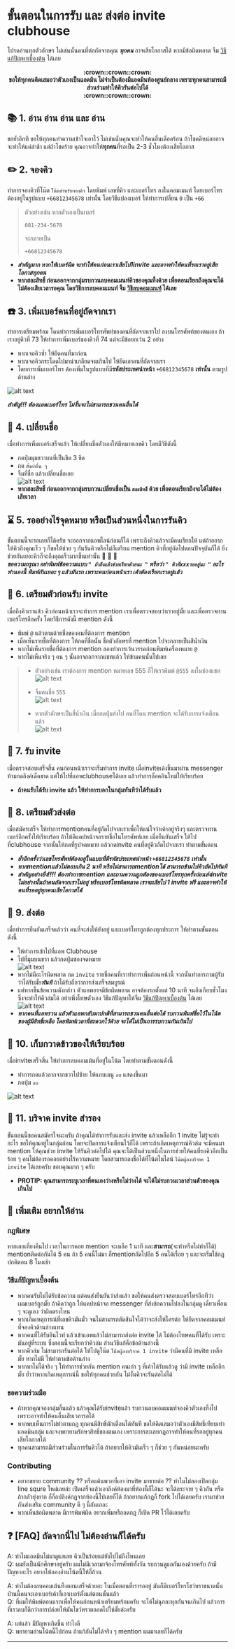 # ขั้นตอนในการรับ และ ส่งต่อ invite clubhouse

โปรดอ่านทุกตัวอักษร ไม่เช่นนั้นคนที่ต่อถัดจากคุณ ***ทุกคน*** อาจเสียโอกาสได้ หากมีข้อผิดพลาด จิ้ม [วิธีแก้ปัญหาเบื้องต้น](#วิธีแก้ปัญหาเบื้องต้น) ได้เลย

<p align="center">
   <b>
      :crown::crown::crown:<br/>
      ขอให้ทุกคนคิดเสมอว่าตัวเองเป็นแอดมิน ไม่จำเป็นต้องมีแอดมินห้องศูนย์กลาง เพราะทุกคนสามารถมีส่วนร่วมทำให้คิวรันต่อไปได้<br/>
      :crown::crown::crown:
   </b>
</p>

## :books: 1. อ่าน อ่าน อ่าน และ อ่าน
ขอย้ำอีกที ขอให้ทุกคนทำความเข้าใจเอาไว้ ไม่เช่นนั่นคุณจะทำให้คนอื่นเดือดร้อน ถ้าโชคดีหน่อยอาจจะทำให้แค่ล่าช้า แต่ถ้าโชคร้าย คุณอาจทำให้**ทุกคน**ที่รอเป็น 2-3 ชั่วโมงต้องเสียโอกาส

## :pencil2: 2. จองคิว
ทำการจองคิวที่โน๊ต  ```โน้ตสำหรับจองคิว```  โดยพิมพ์ เลขที่คิว และเบอร์โทร ลงในคอมเมนท์
โดยเบอร์โทรต้องอยู่ในรูปแบบ  ```+66812345678```  เท่านั้น โดยวิธีแปลงเบอร์ ให้ทำการเปลี่ยน  ```0```  เป็น  ```+66```
>
>ตัวอย่างเช่น หากตัวเองเป็นเบอร์ 
>
>```
>081-234-5678
>``` 
>จะกลายเป็น 
>```
>+66812345678
>```

+ ***สำคัญมาก หากให้เบอร์ผิด จะทำให้คนก่อนเราเสียไป1invite และอาจทำให้คนที่รอเราอยู่เสียโอกาสทุกคน***
+ **หากสละสิทธิ์ ก่อนออกจากกลุ่มรบกวนลบคอมเมนท์คิวของคุณทิ้งด้วย เพื่อตอนเรียกถึงคุณจะได้ไม่ต้องเสียเวลารอคุณ โดยวิธีการลบคอมเมนท์ จิ้ม [วิธีลบคอมเมนท์](#construction10-เก็บกวาดข้าวของให้เรียบร้อย) ได้เลย**<br/>


## :phone: 3. เพิ่มเบอร์คนที่อยู่ถัดจากเรา
ทำการเตรียมพร้อม โดนทำการเพิ่มเบอร์โทรศัพท์ของคนที่ถัดจากเราไป ลงบนโทรศัพท์ของตนเอง ถ้าเราอยู่คิวที่ 73 ให้ทำการเพิ่มเบอร์ของคิวที่ 74 แต่จะมีข้อยกเว้น 2 อย่าง

+ หากเจอคิวซ้ำ ให้ยึดคนที่มาก่อน
+ หากเจอคิวกระโดดไปมาน่าเกลียดจนเกินไป ให้ยึดเอาคนที่ถัดจากเรา
+ โดยการเพิ่มเบอร์โทร ต้องเพิ่มในรูปแบบที่มี**รหัสประเทศนำหน้า** ```+66812345678``` **เท่านั้น** ตามรูปด้านล่าง

![alt text](https://github.com/linesquareToClubhouse/clubHouseInviteRules/blob/main/images/addContact.jpg "add contact")

***สำคัญ!!! ต้องแอดเบอร์โทร ไม่งั้นจะไม่สามารถชวนคนอื่นได้***

## :pencil: 4. เปลี่ยนชื่อ
เมื่อทำการเพิ่มเบอร์เสร็จแล้ว ให้เปลี่ยนชื่อตัวเองให้มีหมายเลขคิว โดยมีวิธีดังนี้
+ กดปุ่มมุมขวาบนที่เป็นขีด 3 ขีด
+ กด ```ตั้งค่าอื่น ๆ```
+ จิ้มที่ชื่อ แล้วเปลี่ยนชื่อเลย<br/>
![alt text](https://github.com/linesquareToClubhouse/clubHouseInviteRules/blob/main/images/editName.jpg "edit name")
+ **หากสละสิทธิ์ ก่อนออกจากกลุ่มรบกวนเปลี่ยนชื่อเป็น ```สละสิทธิิ์``` ด้วย เพื่อตอนเรียกถึงจะได้ไม่ต้องเสียเวลา**

## :hourglass: 5. รออย่างไร้จุดหมาย หรือเป็นส่วนหนึ่งในการรันคิว
ขั้นตอนนี้จะรอเลยก็ได้ครับ จะออกจากแอพไลน์ก่อนก็ได้ เพราะถึงคิวแล้วจะมีคนเรียกให้ แต่ถ้าอยากให้คิวถึงคุณเร็ว ๆ ก็ขอให้ช่วย ๆ กันรันคิวหรือไม่ก็เตรียม mention คิวที่อยู่ถัดไปตอนปัจจุบันก็ได้ ยิ่งช่วยกันเยอะคิวก็จะถึงคุณเร็วมากขึ้นเท่านั้น :1st_place_medal:	:1st_place_medal:	:1st_place_medal:	<br/>
***ขอความกรุณา อย่าพิมพ์ข้อความแบบ  ```" ถ้าถึงแล้วช่วยเรียกด้วยนะ "```  หรือว่า  ```" คิวที่xxxรออยู่นะ "```  อะไรทำนองนี้ พิมพ์กันเยอะ ๆ แล้วมันรก  เพราะคนก่อนหน้าเรา เค้าต้องเรียกเราอยู่แล้ว***

## :panda_face:	6. เตรียมตัวก่อนรับ invite
เมื่อถึงคิวเราแล้ว คิวก่อนหน้าเราจะทำการ mention เราเพื่อตรวจสอบว่าเราอยู่มั้ย และเพี่อตรวจทานเบอร์โทรอีกครั้ง โดยวิธีการดังนี้ mention ดังนี้
+ พิมพ์ ```@``` แล้วตามด้วยชื่อของคนที่ต้องการ mention
+ เมื่อเห็นรายชื้อที่ต้องการ ให้กดที่ชื่อนั้น ชื่อตัวอักษรที่ mention ไปจะกลายเป็นสีน้ำเงิน
+ หากไม่เห็นรายชื่อที่ต้องการ mention ลองทำการเว้นวรรคก่อนพิมพ์เครื่องหมาย ```@```
+ หากไม่เห็นจริง ๆ คน ๆ นั้นอาจออกจากแชทแล้ว ให้ข้ามคนนั้นไปเลย

> + ตัวอย่างเช่น เราต้องการ mention หมายเลข 555 ก็ให้เราพิมพ์ ```@555``` ลงในช่องแชท <br/>
> ![alt text](https://github.com/LSTCH/clubHouseInviteRules/blob/main/images/mentionOther01.jpg "mention other 01")<br/>
> 
> + จิ้มคนชื่อ ```555``` <br/>
> ![alt text](https://github.com/LSTCH/clubHouseInviteRules/blob/main/images/mentionOther02.jpg "mention other 02")<br/>
> 
> + หากตัวอักษรเป็นสี่น้ำเงิน เมื่อกดปุ่มส่งไป คนที่โดน mention จะได้รับการแจ้งเตือนแล้ว <br/>
> ![alt text](https://github.com/LSTCH/clubHouseInviteRules/blob/main/images/mentionOther03.jpg "mention other 03")<br/>


## :gift:	7. รับ invite
เมื่อตรวจสอบเสร็จสิ้น คนก่อนหน้าเราจะเริ่มทำการ invite เมื่อinviteเด้งขึ้นมาผ่าน messenger ห้ามกดลิงค์เด็ดขาด แต่ให้ไปที่แอพclubhouseได้เลย แล้วทำการล็อคอินใหม่ให้เรียบร้อย
+ **ถ้าคนรับได้รับ invite แล้ว ให้ทำการบอกในกลุ่มทันทีว่าได้รับแล้ว**

## :walking: 8. เตรียมตัวส่งต่อ
เมื่อสมัครเสร็จ ให้ทำการmentionคนที่อยู่ถัดไปจากเราเพื่อให้แน่ใจว่าเค้าอยู่จริงๆ และตรวจทานเบอร์อีกครั้งให้เรียบร้อย ถ้าให้ดีแคปหน้าจอรายชื่อในโทรศัพท์เลย เมื่อยืนยันเสร็จ ให้ไปที่clubhouse จากนั้นให้กดที่รูปจดหมาย แล้วกดinvite คนที่อยู่คิวถัดไปจากเรา ทำตามขั้นตอน

+ ***ย้ำอีกครั้งว่าเลขโทรศัพท์ต้องอยู่ในแบบที่มีรหัสประเทศนำหน้า ```+66812345678``` เท่านั้น***
+ ***หากmentionแล้วไม่ตอบเกิน 2 นาที หรือไม่สามารถmentionได้ สามารถข้ามไปคิวถัดไปทันที***
+ ***สำคัญอย่างยิ่ง!!!! ต้องทำการmention และถามความถูกต้องของเบอร์โทรทุกครั้งก่อนส่งinvite ไม่อย่างนั้นถ้าคนถัดจากเราไม่อยู่ หรือเบอร์โทรผิดพลาด เราจะเสียไป 1 invite ฟรี และอาจทำให้คนที่รออยู่ทุกคนเสียโอกาสได้***

## :runner: 9. ส่งต่อ
เมื่อทำการยืนยันเสร็จแล้วว่า คนที่จะส่งให้ยังอยู่ และเบอร์โทรถูกต้องทุกประการ ให้ทำตามขั้นตอนดังนี้
+ ให้ทำการเข้าไปที่แอพ Clubhouse
+ ไปที่มุมบนขวา แล้วกดปุ่มซองจดหมาย<br/>
![alt text](https://github.com/linesquareToClubhouse/clubHouseInviteRules/blob/main/images/invitePeople.jpg "invite people")<br/>
+ หากไม่มีอะไรผิดพลาด กด ```invite``` รายชื่อคนที่เราทำการเพิ่มก่อนหน้านี้ จากนั้นทำการถามผู้รับว่าได้รับมั้ย***ทันที***  ถ้าได้รับถือว่าการส่งเสร็จสมบูรณ์
+ แต่หากขึ้นข้อความดังกล่าว ตัวแอพอาจมีข้อผิดพลาด อาจต้องรอตั้งแต่ 10 นาที จนถึงเกือบชั่วโมงซึ่งจะทำให้คิวล่มได้ อย่าเพิ่งโทษตัวเอง วิธีแก้ปัญหาให้จิ้ม [วิธีแก้ปัญหาเบื้องต้น](#วิธีแก้ปัญหาเบื้องต้น) ได้เลย<br/>
![alt text](https://github.com/linesquareToClubhouse/clubHouseInviteRules/blob/main/images/brokenInvitation.jpg "broken invitation")<br/>
+ ***หากคนที่แอพรวน แล้วตัวแอพกลับมาปกติที่สามารถชวนคนอื่นต่อได้ รบกวนพิมพ์ชื่อไว้ในโน้ตของผู้มีสิทธิ์เหลือ โดยพิมพ์เวลาที่สะดวกไว้ด้วย จะได้ไม่เป็นการรบกวนกันเกินไป***



## :construction:	10. เก็บกวาดข้าวของให้เรียบร้อย
เมื่อinviteเสร็จสิ้น ให้ทำการลบคอมเม้นที่อยู๋ในโน้ต โดยทำตามขั้นตอนดังนี้
+ ทำการกดแล้วลากจากขวาไปซ้าย ให้แถบเมนู ```ลบ``` แสดงขึ้นมา
+ กดปุ่ม ```ลบ```<br/>

![alt text](https://github.com/linesquareToClubhouse/clubHouseInviteRules/blob/main/images/deleteComment.jpg "delete comment")<br/>

## :superhero: 11. บริจาค invite สำรอง
ขั้นตอนนี้ขอคนสมัครใจนะครับ ถ้าคุณได้ทำการรับและส่ง invite แล้วเหลืออีก 1 invite ไม่รู้จะทำอะไร ขอให้คุณอยู่ในกลุ่มก่อน โดยจะปิดการแจ้งเตือนไว้ก็ได้ เพราะถ้าเกิดเหตุการณ์คิวล่ม จะมีคนมา mention ให้คุณช่วย invite ให้รันคิวต่อไปได้ คุณจะได้เป็นส่วนหนึ่งในการช่วยให้คนที่รอคิวอีกเป็นร้อย ๆ คนไม่ต้องรอคอยอย่างไร้ความหมาย โดยสามารถลงชื่อได้ที่โน้ตในไลน์ ```โน๊ตผู้ลงบริจาค 1 invite``` ได้เลยครับ ขอบคุณมาก ๆ ครับ
+ **PROTIP: คุณสามารถระบุเวลาที่ตนเองว่างหรือไม่ว่างได้ จะได้ไม่รบกวนเวลาส่วนตัวของคุณเกินไป**

## :unicorn: เพิ่มเติม อยากให้อ่าน

### กฎพิเศษ
หากเลยเที่ยงคืนไป เวลาในการคอย mention จะเหลือ 1 นาที และ**สามารถ**(จะทำหรือไม่ทำก็ได้) mentionติดต่อกันได้ 5 คน ถ้า 5 คนนี้ไม่มา ก็mentionถัดไปอีก 5 คนได้เรื่อย ๆ และจะเริ่มใช้กฎปกติตอน 8 โมงเช้า

### วิธีแก้ปัญหาเบื้องต้น
+ หากคนรับไม่ได้รับข้อความ แต่คนส่งยืนยันว่าส่งแล้ว ขอให้คนส่งตรวจสอบเบอร์โทรอีกทีว่าเมมเบอร์ถูกมั้ย ถ้าคิดว่าถูก ให้แคปหน้าจอ messenger ที่ส่งข้อความไปลงในกลุ่มดู เดี๋ยวเพื่อน ๆ จะดูเอง ว่าผิดตรงไหน
+ หากเกิดเหตุการณ์ที่เลขคิวมันมั่ว จนไม่สามารถตัดสินใจได้ว่าจะส่งให้ใครต่อ ให้ยึดจากคอมเมนท์ที่จองคิวด้านล่างแทน
+ หากคนที่ได้รับอินไวท์ แล้วเข้าแอพแล้วไม่สามารถส่งต่อ invite ได้ ไม่ต้องโทษคนที่ได้รับ เพราะมันอยู่ที่ระบบ ซึ่งตอนนี้จะเรียกว่าคิวล่ม ส่วนวิธีแก้คือข้อด้านล่างนี้
+ หากคิวล่ม ไม่สามารถรันต่อได้ ให้ไปดูใน๊ต  ``` โน๊ตผู้ลงบริจาค 1 invite ```  ว่ามีคนที่มี invite เหลือมั้ย หากไม่มี ให้ทำตามข้อด้านล่าง
+ หากหาไม่ได้จริง ๆ ให้ทำการช่วยกัน mention คนเก่า ๆ ที่เค้าได้รับแล้วดู ว่ามี invite เหลืออีกมั้ย ย้ำว่าหากเกิดเหตุการณ์นี้ ขอให้ทุกคนช่วยกัน ไม่งั้นคิวจะรันต่อไม่ได้

### ขอความร่วมมือ
+ ถ้าหากคุณจองกลุ่มอื่นแล้ว แล้วคุณได้รับinviteแล้ว รบกวนลบคอมเมนท์จองคิวตัวเองทิ้งไป เพราะอาจทำให้คนอื่นเสียเวลารอได้
+ หากพบเห็นการไม่ทำตามกฎ ทุกคนมีสิทธิ์ตักเตือนได้ทันที ขอให้คิดเสมอว่าตัวเองมีสิทธิ์เทียบเท่าแอดมินกลุ่ม และจงพยายามรักษาสิทธิ์ของตนเอง เพราะการละเลยกฎอาจทำให้คนที่รออยู่ทุกคนเสียโอกาสได้
+ ทุกคนสามารถมีส่วนร่วมในการรันคิวได้ ถ้าอยากให้คิวมันเร็ว ๆ ก็ช่วย ๆ กันหน่อยนะครับ

### Contributing
+ อยากขยาย community ?? หรือแค้นพวกที่เอา invite มาขายต่อ ?? ทำไมไม่ลองเปิดกลุ่ม line squre ใหม่เลยล่ะ เปิดเสร็จแล้วเอาลิงค์ห้องมาที่ห้องนี้ก็ได้นะ จะได้กระจาย ๆ คิวกัน หรือถ้ากลัวยุ่งยาก ก็ก็อปลิงค์กฎจากห้องนี้ไปเลยก็ได้ ถ้าอยากแก้กฎก็ fork ไปได้เลยครับ เรามาช่วยกันส่งเสริม community ดี ๆ นี้กันเถอะ
+ หากเห็นข้อผิดพลาด มีการพิมพ์ผิด อยากเพิ่มหรือลดกฎ ก็เปิด PR ไว้ได้เลยครับ


## :question:	[FAQ] ถัดจากนี่ไป ไม่ต้องอ่านก็ได้ครับ

A: ทำไมแอดมินไม่มาดูแลเลย คิวเป็นร้อยแต่ยังไปไม่ถึงไหนเลย<br/>
Q: ผมยังเป็นนักศึกษาอยู่ครับ ผมไม่มีเวลามาจ้องโทรศัพท์ทั้งวัน รบกวนดูแลกันเองด้วยครับ ถ้ามีปัญหาอะไร อยากให้ลองอ่านโน้ตนี้ให้ถี่ถ้วน

A: ทำไมต้องลบคอมเม้นทิ้งตอนเสร็จด้วยอะ ในเมื่อตอนที่เรารออยู่ มันก็มีเบอร์โทรโชว์หราขนาดนั้น ป่านนี้คนจะเอาเบอร์เค้าก็เอาเบอร์ตั้งแต่ตอนนั้นแล้ว<br/>
Q: ที่ผมให้พิมพ์ตอนแรกเพื่อให้คนก่อนหน้าเตรียมพร้อมครับ จะได้ไม่ฉุกละหุกกันจนเกินไป แล้วการที่เราลบก็ดีกว่าการปล่อยให้มันโขว์หราตลอดไปใช่มั้ยล่ะครับ

A: แย่แล้ว มีปัญหาเกิดขึ้น ทำไงดี<br/>
Q: พยายามอ่านโน้ตนี้ไปก่อน ถ้าแก้กันไม่ได้จริง ๆ mention ผมมาเลยก็ได้ครับ

___
